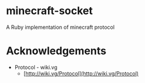 # minecraft-socket

A Ruby implementation of minecraft protocol

# Acknowledgements

* Protocol - wiki.vg
  * [http://wiki.vg/Protocol](http://wiki.vg/Protocol)
